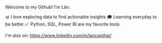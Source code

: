 
Welcome to my Github! I'm Lân. 

📊 I love exploring data to find actionable insights
🎓 Learning everyday to be better
📈 Python, SQL, Power BI are my favorite tools

I'm also on:
https://www.linkedin.com/in/lancaothai/
